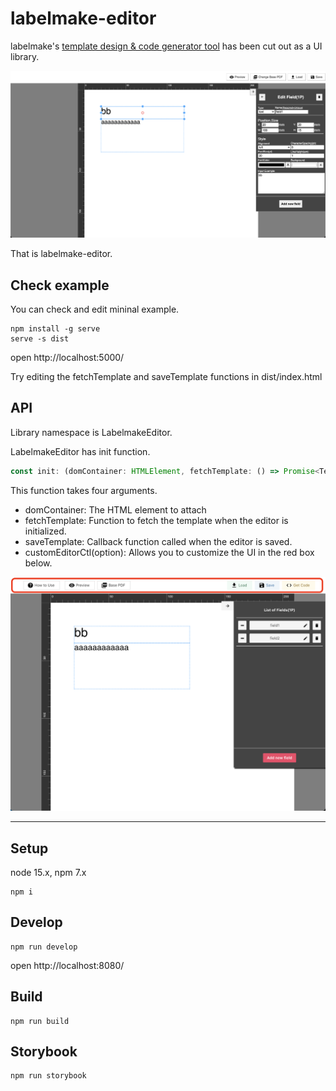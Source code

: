 # labelmake-editor

labelmake's [template design & code generator tool](https://labelmake.jp/javascript-pdf-generator-library/template-design/) has been cut out as a UI library. 

![](./assets/screenShot.png)


That is labelmake-editor.


## Check example

You can check and edit mininal example.

```
npm install -g serve
serve -s dist
```

open http://localhost:5000/

Try editing the fetchTemplate and saveTemplate functions in dist/index.html

## API
Library namespace is LabelmakeEditor.

LabelmakeEditor has init function.

```ts
const init: (domContainer: HTMLElement, fetchTemplate: () => Promise<Template>, saveTemplate: (template: Template) => Promise<Template>, customEditorCtl?: React.ComponentType<TemplateEditorCtlProp> | undefined) => void
```

This function takes four arguments.
- domContainer: The HTML element to attach
- fetchTemplate: Function to fetch the template when the editor is initialized.
- saveTemplate: Callback function called when the editor is saved.
- customEditorCtl(option): Allows you to customize the UI in the red box below.

![](./assets/customEditorCtl.png)

---

## Setup

node 15.x, npm 7.x

```
npm i
```

## Develop

```
npm run develop
```

open http://localhost:8080/

## Build

```
npm run build
```

## Storybook

```
npm run storybook
```